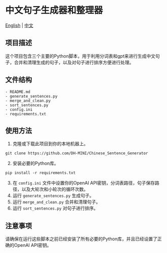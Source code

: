 # 中文句子生成器和整理器
[English](README.md) | [中文](README_zh.md)

## 项目描述
这个项目包含三个主要的Python脚本，用于利用分词表和gpt来进行生成中文句子，合并和清理生成的句子，以及对句子进行排序方便进行处理。

## 文件结构
```
- README.md
- generate_sentences.py
- merge_and_clean.py
- sort_sentences.py
- config.ini
- requirements.txt
```

## 使用方法
1. 克隆或下载此项目到你的本地机器上。
```
git clone https://github.com/DH-MINI/Chinese_Sentence_Generator
```
2. 安装必要的Python库。
```
pip install -r requirements.txt
```
3. 在 `config.ini` 文件中设置你的OpenAI API密钥，分词表路径，句子保存路径，以及大轮次和小轮次的循环次数。
4. 运行 `generate_sentences.py` 生成句子。
5. 运行 `merge_and_clean.py` 合并和清理句子。
6. 运行 `sort_sentences.py` 对句子进行排序。

## 注意事项
请确保在运行这些脚本之前已经安装了所有必要的Python库，并且已经设置了正确的OpenAI API密钥。
